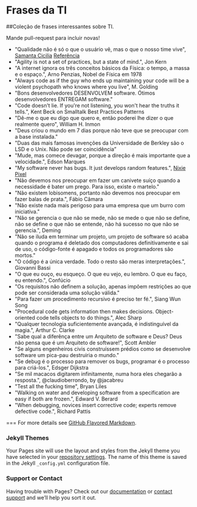 # Frases da TI

##Coleção de frases interessantes sobre TI.

Mande pull-request para incluir novas!

- "Qualidade não é só o que o usuário vê, mas o que o nosso time vive", [Samanta Cicilia](https://twitter.com/samantacicilia) [Referência](https://twitter.com/samantacicilia/status/1308535133570506762)
- "Agility is not a set of practices, but a state of mind.",	Jon Kern
- "A internet ignora os três conceitos básicos da Física: o tempo, a massa e o espaço.", Arno Penzias, Nobel de Física em 1978
- "Always code as if the guy who ends up maintaining your code will be a violent psychopath who knows where you live",	M. Golding
- "Bons desenvolvedores DESENVOLVEM software. Ótimos desenvolvedores ENTREGAM software."	
- "Code doesn't lie. If you're not listening, you won't hear the truths it tells.",	Kent Beck on Smalltalk Best Practices Patterns
- "Dê-me o que eu digo que quero e, então poderei lhe dizer o que realmente quero",	William H. Inmon
- "Deus criou o mundo em 7 dias porque não teve que se preocupar com a base instalada."	
- "Duas das mais famosas invenções da Universidade de Berkley são o LSD e o Unix. Não pode ser coincidência”	
- "Mude, mas comece devagar, porque a direção é mais importante que a velocidade.", Edson Marques
- "My software never has bugs. It just develops random features.", 	[Nixie Pixel](http://www.nixiepixel.com/blog)
- "Não devemos nos preocupar em fazer um canivete suíço quando a necessidade é bater um prego. Para isso, existe o martelo."	
- "Não existem lobisomens, portanto não devemos nos preocupar em fazer balas de prata.", Fábio Câmara
- "Não existe nada mais perigoso para uma empresa que um burro com iniciativa."
- "Não se gerencia o que não se mede, não se mede o que não se define, não se define o que não se entende, não há sucesso no que não se gerencia.", Deming
- "Não se iluda em terminar um projeto, um projeto de software só acaba quando o programa é deletado dos computadores definitivamente e sai de uso, o código-fonte é apagado e todos os programadores são mortos."
- "O código é a única verdade. Todo o resto são meras interpretações.",	Giovanni Bassi
- "O que eu ouço, eu esqueço. O que eu vejo, eu lembro. O que eu faço, eu entendo.",	Confúcio
- "Os requisitos não definem a solução, apenas impõem restrições ao que pode ser considerada uma solução válida."
- "Para fazer um procedimento recursivo é preciso ter fé.", Siang Wun Song
- "Procedural code gets information then makes decisions. Object-oriented code tells objects to do things.", Alec Sharp
- "Qualquer tecnologia suficientemente avançada, é indistinguível da magia.",	Arthur C. Clarke
- "Sabe qual a diferênça entre um Arquiteto de software e Deus? Deus não pensa que é um Arquiteto de software!",	Scott Ambler
- "Se alguns engenheiros civis construíssem prédios como se desenvolve software um pica-pau destruiria o mundo."	
- "Se debug é o processo para remover os bugs, programar é o processo para criá-los.", Edsger Dijkstra 
- "Se mil macacos digitarem infinitamente, numa hora eles chegarão a resposta.", @claudioberrondo, by @jacabreu
- "Test all the fucking time",	Bryan Liles
- "Walking on water and developing software from a specification are easy if both are frozen.", Edward V. Berard
- "When debugging, novices insert corrective code; experts remove defective code.", Richard Pattis

===
For more details see [GitHub Flavored Markdown](https://guides.github.com/features/mastering-markdown/).

### Jekyll Themes

Your Pages site will use the layout and styles from the Jekyll theme you have selected in your [repository settings](https://github.com/deliveringsoftware/frasesti/settings). The name of this theme is saved in the Jekyll `_config.yml` configuration file.

### Support or Contact

Having trouble with Pages? Check out our [documentation](https://docs.github.com/categories/github-pages-basics/) or [contact support](https://github.com/contact) and we’ll help you sort it out.
